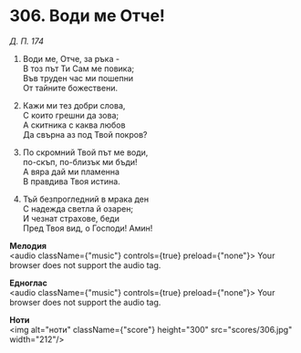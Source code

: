 # 306. Води ме Отче!

_Д. П. 174_

1. Води ме, Отче, за ръка -  
В тоз път Ти Сам ме повика;  
Във труден час ми пошепни  
От тайните божествени.  

2. Кажи ми тез добри слова,  
С които грешни да зова;  
А скитника с каква любов  
Да свърна аз под Твой покров?

3. По скромний Твой път ме води,  
по-скъп, по-близък ми бъди!  
А вяра дай ми пламенна  
В правдива Твоя истина.  

4. Тъй безпрогледний в мрака ден  
С надежда светла й озарен;  
И чезнат страхове, беди  
Пред Твоя вид, о Господи! Амин!

**Мелодия**  
<audio className={"music"} controls={true} preload={"none"}>
    <source src="mp3/306.mp3" type="audio/mpeg"/>
    Your browser does not support the audio tag.
</audio>

**Едноглас**  
<audio className={"music"} controls={true} preload={"none"}>
    <source src="transp/306.mp3" type="audio/mpeg"/>
    Your browser does not support the audio tag.
</audio>

**Ноти**  
<img alt="ноти" className={"score"} height="300" src="scores/306.jpg" width="212"/>
